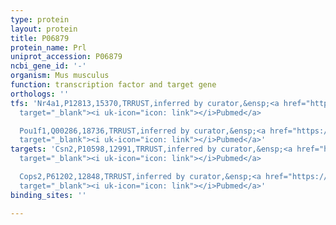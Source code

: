 ```yaml
---
type: protein
layout: protein
title: P06879
protein_name: Prl
uniprot_accession: P06879
ncbi_gene_id: '-'
organism: Mus musculus
function: transcription factor and target gene
orthologs: ''
tfs: 'Nr4a1,P12813,15370,TRRUST,inferred by curator,&ensp;<a href="https://www.ncbi.nlm.nih.gov/pubmed/?term=8380897%5Buid%5D+OR+29087512%5Buid%5D"
  target="_blank"><i uk-icon="icon: link"></i>Pubmed</a>

  Pou1f1,Q00286,18736,TRRUST,inferred by curator,&ensp;<a href="https://www.ncbi.nlm.nih.gov/pubmed/?term=9207961%5Buid%5D+OR+9514159%5Buid%5D+OR+11874696%5Buid%5D+OR+15618287%5Buid%5D+OR+22634956%5Buid%5D+OR+10549301%5Buid%5D+OR+29087512%5Buid%5D"
  target="_blank"><i uk-icon="icon: link"></i>Pubmed</a>'
targets: 'Csn2,P10598,12991,TRRUST,inferred by curator,&ensp;<a href="https://www.ncbi.nlm.nih.gov/pubmed/?term=12060651%5Buid%5D+OR+29087512%5Buid%5D"
  target="_blank"><i uk-icon="icon: link"></i>Pubmed</a>

  Cops2,P61202,12848,TRRUST,inferred by curator,&ensp;<a href="https://www.ncbi.nlm.nih.gov/pubmed/?term=12060651%5Buid%5D+OR+29087512%5Buid%5D"
  target="_blank"><i uk-icon="icon: link"></i>Pubmed</a>'
binding_sites: ''

---
```


